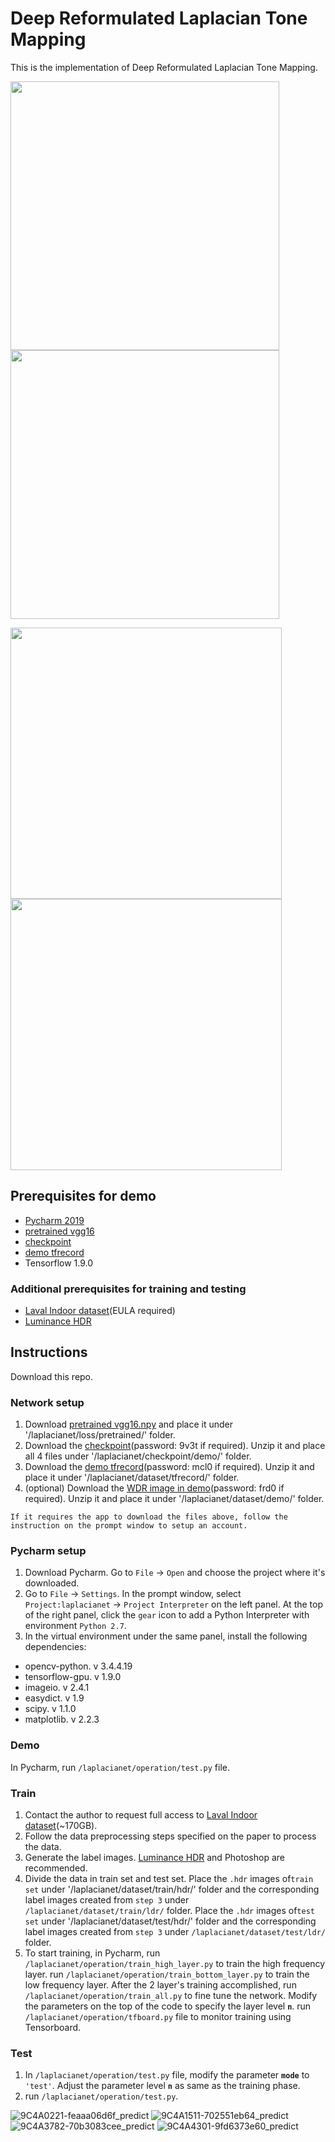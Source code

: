 # Deep Reformulated Laplacian Tone Mapping

This is the implementation of Deep Reformulated Laplacian Tone Mapping. 


<img src="https://raw.githubusercontent.com/linmc-86/Deep-Reformulated-Laplacian-Tone-Mapping/master/laplacianet/dataset/result/9C4A0221-feaaa06d6f_predict.png" width="430"> <img src="https://raw.githubusercontent.com/linmc-86/Deep-Reformulated-Laplacian-Tone-Mapping/master/laplacianet/dataset/result/9C4A1511-702551eb64_predict.png" width="430">

<img src="https://raw.githubusercontent.com/linmc-86/Deep-Reformulated-Laplacian-Tone-Mapping/master/laplacianet/dataset/result/9C4A3782-70b3083cee_predict.png" width="434"> <img src="https://raw.githubusercontent.com/linmc-86/Deep-Reformulated-Laplacian-Tone-Mapping/master/laplacianet/dataset/result/9C4A4301-9fd6373e60_predict.png" width="434">



## Prerequisites for demo
* [Pycharm 2019](https://www.jetbrains.com/pycharm/download/#section=linux)
* [pretrained vgg16](https://github.com/machrisaa/tensorflow-vgg)
* [checkpoint](https://pan.baidu.com/s/1dcMH5UhOsqf0bijQBEjYrg)
* [demo tfrecord](https://pan.baidu.com/s/1WLMhB5jytr1EH_jGkCACvw)
* Tensorflow 1.9.0

### Additional prerequisites for training and testing
* [Laval Indoor dataset](http://indoor.hdrdb.com/)(EULA required)
* [Luminance HDR](https://github.com/luminancehdr/luminancehdr)

## Instructions
Download this repo.

### Network setup
1. Download [pretrained vgg16.npy](https://github.com/machrisaa/tensorflow-vgg) and place it under '/laplacianet/loss/pretrained/' folder.
2. Download the [checkpoint](https://pan.baidu.com/s/1dcMH5UhOsqf0bijQBEjYrg)(password: 9v3t if required).  Unzip it and place all 4 files under '/laplacianet/checkpoint/demo/' folder.  
3. Download the [demo tfrecord](https://pan.baidu.com/s/1WLMhB5jytr1EH_jGkCACvw)(password: mcl0 if required).  Unzip it and place it under '/laplacianet/dataset/tfrecord/' folder.  
4. (optional) Download the [WDR image in demo](https://pan.baidu.com/s/1SzecOWvAR1AjHafKrdkGJA)(password: frd0 if required).  Unzip it and place it under '/laplacianet/dataset/demo/' folder.  

`If it requires the app to download the files above, follow the instruction on the prompt window to setup an account.`

### Pycharm setup
1. Download Pycharm.  Go to `File` -> `Open` and choose the project where it's downloaded.
2. Go to `File` -> `Settings`.  In the prompt window, select `Project:laplacianet` -> `Project Interpreter` on the left panel. At the top of the right panel,  click the `gear` icon to add a Python Interpreter with environment `Python 2.7`.
3. In the virtual environment under the same panel, install the following dependencies:
  - opencv-python. v 3.4.4.19
  - tensorflow-gpu. v 1.9.0
  - imageio. v 2.4.1
  - easydict. v 1.9
  - scipy. v 1.1.0
  - matplotlib. v 2.2.3
  
### Demo 
In Pycharm, run `/laplacianet/operation/test.py` file.

### Train
1. Contact the author to request full access to [Laval Indoor dataset](http://indoor.hdrdb.com/)(~170GB).  
2. Follow the data preprocessing steps specified on the paper to process the data.  
3. Generate the label images. [Luminance HDR](https://github.com/luminancehdr/luminancehdr) and Photoshop are recommended. 
4. Divide the data in train set and test set.  Place the `.hdr` images of`train set` under '/laplacianet/dataset/train/hdr/' folder and the corresponding label images created from `step 3` under `/laplacianet/dataset/train/ldr/` folder.  Place the `.hdr` images of`test set` under '/laplacianet/dataset/test/hdr/' folder and the corresponding label images created from `step 3` under `/laplacianet/dataset/test/ldr/` folder.
5. To start training, in Pycharm, run `/laplacianet/operation/train_high_layer.py` to train the high frequency layer.  run `/laplacianet/operation/train_bottom_layer.py` to train the low frequency layer.  After the 2 layer's training accomplished, run `/laplacianet/operation/train_all.py` to fine tune the network.  Modify the parameters on the top of the code to specify the layer level **`n`**.  run `/laplacianet/operation/tfboard.py` file to monitor training using Tensorboard.  

### Test
1. In `/laplacianet/operation/test.py` file, modify the parameter **`mode`** to `'test'`.  Adjust the parameter level **`n`** as same as the training phase.
2. run `/laplacianet/operation/test.py`.


![9C4A0221-feaaa06d6f_predict](https://raw.githubusercontent.com/linmc-86/Deep-Reformulated-Laplacian-Tone-Mapping/master/laplacianet/dataset/result/9C4A0221-feaaa06d6f_predict.png)
![9C4A1511-702551eb64_predict](https://raw.githubusercontent.com/linmc-86/Deep-Reformulated-Laplacian-Tone-Mapping/master/laplacianet/dataset/result/9C4A1511-702551eb64_predict.png)
![9C4A3782-70b3083cee_predict](https://raw.githubusercontent.com/linmc-86/Deep-Reformulated-Laplacian-Tone-Mapping/master/laplacianet/dataset/result/9C4A3782-70b3083cee_predict.png)
![9C4A4301-9fd6373e60_predict](https://raw.githubusercontent.com/linmc-86/Deep-Reformulated-Laplacian-Tone-Mapping/master/laplacianet/dataset/result/9C4A4301-9fd6373e60_predict.png)





